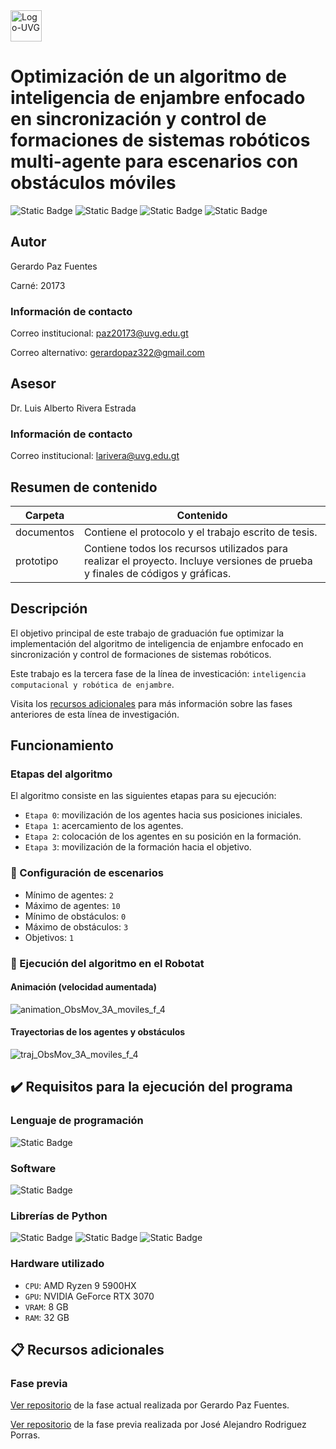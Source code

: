 <img alt="Logo-UVG" height="50" src="https://github.com/user-attachments/assets/ca88dcc9-d874-4fad-83f9-fc9d2200c4e5">

# Optimización de un algoritmo de inteligencia de enjambre enfocado en sincronización y control de formaciones de sistemas robóticos multi-agente para escenarios con obstáculos móviles

![Static Badge](https://img.shields.io/badge/Estado-en%20desarrollo-purple)
![Static Badge](https://img.shields.io/badge/Fase-3-white)
![Static Badge](https://img.shields.io/badge/Python-v3.10.4-blue)
![Static Badge](https://img.shields.io/badge/Webots-vR2023b-darkred)

## Autor

Gerardo Paz Fuentes

Carné: 20173

### Información de contacto

Correo institucional: [paz20173@uvg.edu.gt](mailto:paz20173@uvg.edu.gt)

Correo alternativo: [gerardopaz322@gmail.com](mailto:gerardopaz322@gmail.com)

## Asesor

Dr. Luis Alberto Rivera Estrada

### Información de contacto

Correo institucional: [larivera@uvg.edu.gt](mailto:larivera@uvg.edu.gt)

## Resumen de contenido

| Carpeta    | Contenido                                                                                                                     |
|------------|-------------------------------------------------------------------------------------------------------------------------------|
| documentos | Contiene el protocolo y el trabajo escrito de tesis.                                                          |
| prototipo  | Contiene todos los recursos utilizados para realizar el proyecto. Incluye versiones de prueba y finales de códigos y gráficas. |

## Descripción

El objetivo principal de este trabajo de graduación fue optimizar la implementación del algoritmo de inteligencia de enjambre enfocado en sincronización y control de formaciones de sistemas robóticos.

Este trabajo es la tercera fase de la línea de investicación: `inteligencia computacional y robótica de enjambre`. 

Visita los [recursos adicionales](#clipboard-recursos-adicionales) para más información sobre las fases anteriores de esta línea de investigación.

## Funcionamiento

### Etapas del algoritmo

El algoritmo consiste en las siguientes etapas para su ejecución:

- `Etapa 0`: movilización de los agentes hacia sus posiciones iniciales.
- `Etapa 1`: acercamiento de los agentes.
- `Etapa 2`: colocación de los agentes en su posición en la formación.
- `Etapa 3`: movilización de la formación hacia el objetivo.

### :wrench: Configuración de escenarios

- Mínimo de agentes: `2`
- Máximo de agentes: `10`
- Mínimo de obstáculos: `0`
- Máximo de obstáculos: `3`
- Objetivos: `1`

### :rocket: Ejecución del algoritmo en el Robotat

#### Animación (velocidad aumentada)

![animation_ObsMov_3A_moviles_f_4](https://github.com/user-attachments/assets/193f64e2-6325-412c-a73c-5230e1f0eca7)

#### Trayectorias de los agentes y obstáculos

![traj_ObsMov_3A_moviles_f_4](https://github.com/user-attachments/assets/2d0fbedf-9fef-4258-839a-913546adc74f)

## :heavy_check_mark: Requisitos para la ejecución del programa

### Lenguaje de programación

![Static Badge](https://img.shields.io/badge/Python-v3.10.4-blue)

### Software

![Static Badge](https://img.shields.io/badge/Webots-vR2023b-darkred)

### Librerías de Python
![Static Badge](https://img.shields.io/badge/NumPy-v1.23.2-blue)
![Static Badge](https://img.shields.io/badge/SciPy-v1.13.0-blue)
![Static Badge](https://img.shields.io/badge/Keyboard-v0.13.5-blue)

### Hardware utilizado
- `CPU`: AMD Ryzen 9 5900HX
- `GPU`: NVIDIA GeForce RTX 3070
- `VRAM`: 8 GB
- `RAM`: 32 GB

## :clipboard: Recursos adicionales

### Fase previa

[Ver repositorio](https://github.com/gerardopf/tesis-gerardo) de la fase actual realizada por Gerardo Paz Fuentes. 

[Ver repositorio](https://github.com/rod19131/tesisAlejandro) de la fase previa realizada por José Alejandro Rodriguez Porras.

